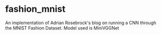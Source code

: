 # fashion_mnist
An implementation of Adrian Rosebrock's blog on running a CNN through the MNIST Fashion Dataset. Model used is MiniVGGNet
